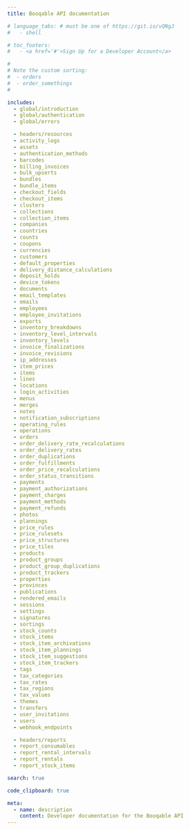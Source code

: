 ```yaml
---
title: Booqable API documentation

# language_tabs: # must be one of https://git.io/vQNgJ
#   - shell

# toc_footers:
#   - <a href='#'>Sign Up for a Developer Account</a>

#
# Note the custom sorting:
#  - orders
#  - order_somethings
#

includes:
  - global/introduction
  - global/authentication
  - global/errors

  - headers/resources
  - activity_logs
  - assets
  - authentication_methods
  - barcodes
  - billing_invoices
  - bulk_upserts
  - bundles
  - bundle_items
  - checkout_fields
  - checkout_items
  - clusters
  - collections
  - collection_items
  - companies
  - countries
  - counts
  - coupons
  - currencies
  - customers
  - default_properties
  - delivery_distance_calculations
  - deposit_holds
  - device_tokens
  - documents
  - email_templates
  - emails
  - employees
  - employee_invitations
  - exports
  - inventory_breakdowns
  - inventory_level_intervals
  - inventory_levels
  - invoice_finalizations
  - invoice_revisions
  - ip_addresses
  - item_prices
  - items
  - lines
  - locations
  - login_activities
  - menus
  - merges
  - notes
  - notification_subscriptions
  - operating_rules
  - operations
  - orders
  - order_delivery_rate_recalculations
  - order_delivery_rates
  - order_duplications
  - order_fulfillments
  - order_price_recalculations
  - order_status_transitions
  - payments
  - payment_authorizations
  - payment_charges
  - payment_methods
  - payment_refunds
  - photos
  - plannings
  - price_rules
  - price_rulesets
  - price_structures
  - price_tiles
  - products
  - product_groups
  - product_group_duplications
  - product_trackers
  - properties
  - provinces
  - publications
  - rendered_emails
  - sessions
  - settings
  - signatures
  - sortings
  - stock_counts
  - stock_items
  - stock_item_archivations
  - stock_item_plannings
  - stock_item_suggestions
  - stock_item_trackers
  - tags
  - tax_categories
  - tax_rates
  - tax_regions
  - tax_values
  - themes
  - transfers
  - user_invitations
  - users
  - webhook_endpoints

  - headers/reports
  - report_consumables
  - report_rental_intervals
  - report_rentals
  - report_stock_items

search: true

code_clipboard: true

meta:
  - name: description
    content: Developer documentation for the Booqable API
---
```


